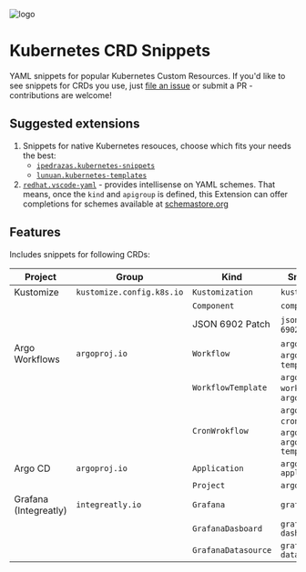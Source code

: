 ![logo](https://raw.githubusercontent.com/tumido/crd-snippets/master/docs/assets/icon_large.png)

# Kubernetes CRD Snippets

YAML snippets for popular Kubernetes Custom Resources. If you'd like to see snippets for CRDs you use, just [file an issue](https://github.com/tumido/crd-snippets/issues/new) or submit a PR - contributions are welcome!

## Suggested extensions

1. Snippets for native Kubernetes resouces, choose which fits your needs the best:
   - [`ipedrazas.kubernetes-snippets`](https://marketplace.visualstudio.com/items?itemName=ipedrazas.kubernetes-snippets)
   - [`lunuan.kubernetes-templates`](https://marketplace.visualstudio.com/items?itemName=lunuan.kubernetes-templates)
2. [`redhat.vscode-yaml`](https://marketplace.visualstudio.com/items?itemName=redhat.vscode-yaml) - provides intellisense on YAML schemes. That means, once the `kind` and `apigroup` is defined, this Extension can offer completions for schemes available at [schemastore.org](https://www.schemastore.org/json/)

## Features

Includes snippets for following CRDs:

| Project               | Group                     | Kind                | Snippet prefix                                                 |
| --------------------- | ------------------------- | ------------------- | -------------------------------------------------------------- |
| Kustomize             | `kustomize.config.k8s.io` | `Kustomization`     | `kustomization`                                                |
|                       |                           | `Component`         | `component`                                                    |
|                       |                           | JSON 6902 Patch     | `json-patch`, `json-6902`                                      |
| Argo Workflows        | `argoproj.io`             | `Workflow`          | `argo-workflow`, `argo-wf`, `argo-wf-template-ref`             |
|                       |                           | `WorkflowTemplate`  | `argo-workflowtemplate`, `argo-wftmpl`                         |
|                       |                           | `CronWrokflow`      | `argo-cronworkflow`, `argo-cronwf`, `argo-cronwf-template-ref` |
| Argo CD               | `argoproj.io`             | `Application`       | `argocd-application`                                           |
|                       |                           | `Project`           | `argocd-project`                                               |
| Grafana (Integreatly) | `integreatly.io`          | `Grafana`           | `grafana-instance`                                             |
|                       |                           | `GrafanaDasboard`   | `grafana-dashboard`                                            |
|                       |                           | `GrafanaDatasource` | `grafana-datasource`                                           |
